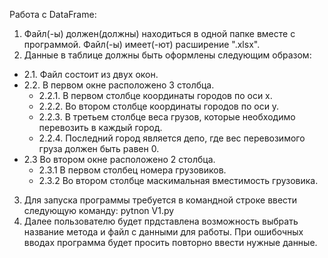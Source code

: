 Работа с DataFrame:
1. Файл(-ы) должен(должны) находиться в одной папке вместе с программой. Файл(-ы) имеет(-ют) расширение ".xlsx".<br/>
2. Данные в таблице должны быть оформлены следующим образом:<br/>
* 2.1. Файл состоит из двух окон. <br/>
* 2.2. В первом окне расположено 3 столбца. <br/> 
  * 2.2.1. В первом столбце координаты городов по оси x.<br/>
  * 2.2.2. Во втором столбце координаты городов по оси y.<br/>
  * 2.2.3. В третьем столбце веса грузов, которые необходимо перевозить в каждый город.<br/>
  * 2.2.4. Последний город является депо, где вес перевозимого груза должен быть равен 0.<br/>
* 2.3 Во втором окне расположено 2 столбца.<br/>
  * 2.3.1 В первом столбец номера грузовиков.<br/>
  * 2.3.2 Во втором столбце маскимальная вместимость грузовика.<br/>
3. Для запуска программы требуется в командной строке ввести следующую команду: pytnon V1.py<br/>
4. Далее пользователю будет прдставлена возможность выбрать название метода и файл с данными для работы. При ошибочных вводах программа будет просить повторно ввести нужные данные.
